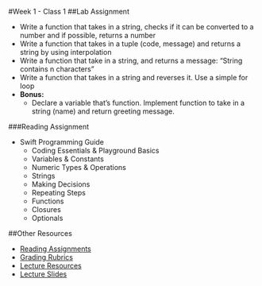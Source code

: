#Week 1 - Class 1
##Lab Assignment
* Write a function that takes in a string, checks if it can be converted to a number and if possible, returns a number
* Write a function that takes in a tuple (code, message) and returns a string by using interpolation
* Write a function that take in a string, and returns a message: “String contains n characters”
* Write a function that takes in a string and reverses it. Use a simple for loop
* **Bonus:**
  * Declare a variable that’s function. Implement function to take in a string (name) and return greeting message.

###Reading Assignment
* Swift Programming Guide
	* Coding Essentials & Playground Basics
	* Variables & Constants
	* Numeric Types & Operations
	* Strings
	* Making Decisions
	* Repeating Steps
	* Functions
	* Closures
	* Optionals

##Other Resources
* [Reading Assignments](../../Resources/ra-grading-standard/)
* [Grading Rubrics](../../Resources/)
* [Lecture Resources](lecture/)
* [Lecture Slides](https://www.icloud.com/keynote/000b32xWGyEZ2_uIo33euNxTw#Week1_Day1)
